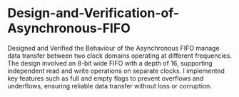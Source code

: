 # Design-and-Verification-of-Asynchronous-FIFO
Designed and Verified the Behaviour of the Asynchronous FIFO manage data transfer between two clock domains operating at different frequencies. The design involved an 8-bit wide FIFO with a depth of 16, supporting independent read and write operations on separate clocks. I implemented key features such as full and empty flags to prevent overflows and underflows, ensuring reliable data transfer without loss or corruption. 
